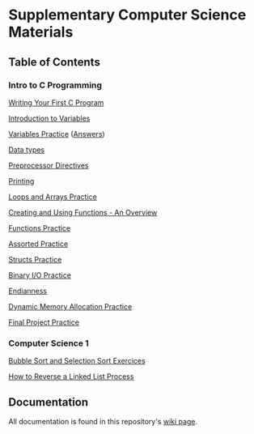 # Supplementary Computer Science Materials

## Table of Contents

### Intro to C Programming

[Writing Your First C Program](src/intro-to-c/hello-world/hello-world.md)

[Introduction to Variables](src/intro-to-c/variables/variables-intro.md)

[Variables Practice](src/intro-to-c/variables/variables-practice.md) ([Answers](src/intro-to-c/variables/variables-practice-answers.md))

[Data types](src/intro-to-c/datatypes/datatypes-intro.md)

[Preprocessor Directives](src/intro-to-c/preprocessor-directives/preprocessor-directives.md)

[Printing](src/intro-to-c/printing/printing.md)

[Loops and Arrays Practice](src/intro-to-c/arrays)

[Creating and Using Functions - An Overview](src/intro-to-c/functions/functions-intro.md)

[Functions Practice](src/intro-to-c/functions)

[Assorted Practice](src/intro-to-c/assorted)

[Structs Practice](src/intro-to-c/structs)

[Binary I/O Practice](src/intro-to-c/binary-io)

[Endianness](src/intro-to-c/endianness)

[Dynamic Memory Allocation Practice](src/intro-to-c/dma)

[Final Project Practice](src/intro-to-c/final-project)

### Computer Science 1

[Bubble Sort and Selection Sort Exercices](src/cs1/sorting/SortingQuiz.md)

[How to Reverse a Linked List Process](src/cs1/linked-lists/reverse-linked-list.md)

## Documentation

All documentation is found in this repository's [wiki page](https://github.com/Wiki-Knights/CS-Materials/wiki/Table-of-Contents).
